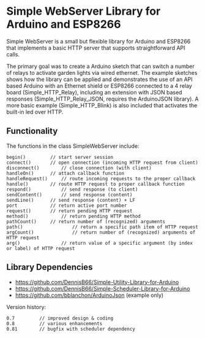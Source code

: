 # Simple WebServer Library for Arduino and ESP8266

Simple WebServer is a small but flexible library for Arduino and ESP8266 that implements a basic HTTP server that supports straightforward API calls.

The primary goal was to create a Arduino sketch that can switch a number of relays to activate garden lights via wired ethernet. The example sketches shows how the library can be applied and demonstrates the use of an API based Arduino with an Ethernet shield or ESP8266 connected to a 4 relay board (Simple_HTTP_Relay), including an extension with JSON based responses (Simple_HTTP_Relay_JSON, requires the ArduinoJSON library). A more basic example (Simple_HTTP_Blink) is also included that activates the built-in led over HTTP.

## Functionality
The functions in the class SimpleWebServer include:
```
begin()			// start server session
connect()		// open connection (incoming HTTP request from client)
disconnect()		// close connection (with client)
handleOn()		// attach callback function
handleRequest()		// route incoming requests to the proper callback
handle()		// route HTTP request to proper callback function
respond()	        // send response (to client)
sendContent()		// send response (content)
sendLine()		// send response (content) + LF
port			// return active port number
request()		// return pending HTTP request
method()	        // return pending HTTP method
pathCount()		// return number of (recognized) arguments
path()                  // return a specific path item of HTTP request
argCount()              // return number of (recognized) arguments of HTTP request
arg()		        // return value of a specific argument (by index or label) of HTTP request
```

## Library Dependencies

- https://github.com/DennisB66/Simple-Utility-Library-for-Arduino
- https://github.com/DennisB66/Simple-Scheduler-Library-for-Arduino
- https://github.com/bblanchon/ArduinoJson (example only)

Version history:
```
0.7			// improved design & coding
0.8			// various enhancements
0.81        // bugfix with scheduler dependency
```
